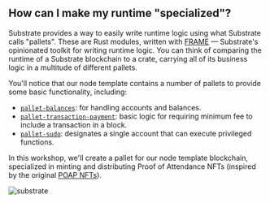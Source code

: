 
## How can I make my runtime "specialized"?

Substrate provides a way to easily write runtime logic using what Substrate calls "pallets". 
These are Rust modules, written with [FRAME](https://docs.substrate.io/v3/runtime/frame/) &mdash; Substrate's opinionated toolkit for writing runtime logic.
You can think of comparing the runtime of a Substrate blockchain to a crate, carrying all of its business logic in a multitude of different pallets.

You'll notice that our node template contains a number of pallets to provide some basic functionality, including:
- [`pallet-balances`](https://github.com/paritytech/substrate/tree/master/frame/balances): for handling accounts and balances.
- [`pallet-transaction-payment`](https://github.com/paritytech/substrate/tree/master/frame/transaction-payment): basic logic for requiring minimum fee to include a transaction in a block.
- [`pallet-sudo`](https://github.com/paritytech/substrate/tree/master/frame/sudo): designates a single account that can execute privileged functions.

In this workshop, we'll create a pallet for our node template blockchain, specialized in minting and distributing Proof of Attendance NFTs (inspired by the original [POAP NFTs](fool.com/investing/stock-market/market-sectors/financials/non-fungible-tokens/poap-nfts/)).

<!-- slide:break-40 -->

![substrate](../assets/frame-pallets.png)